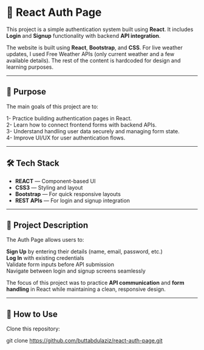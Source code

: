 # 🔐 React Auth Page 
This project is a simple authentication system built using **React**. It includes **Login** and **Signup** functionality with backend **API integration**.

The website is built using **React**, **Bootstrap**, and **CSS**.
For live weather updates, I used Free Weather APIs (only current weather and a few available details). The rest of the content is hardcoded for design and learning purposes.

---

## 🎯 Purpose  
The main goals of this project are to:

1- Practice building authentication pages in React. <br>
2- Learn how to connect frontend forms with backend APIs. <br>
3- Understand handling user data securely and managing form state. <br>
4- Improve UI/UX for user authentication flows.

---

## 🛠️ Tech Stack  
- **REACT** — Component-based UI 
- **CSS3** — Styling and layout  
- **Bootstrap** — For quick responsive layouts  
- **REST APIs** — For login and signup integration

---

## 📂 Project Description  
The Auth Page allows users to:

**Sign Up** by entering their details (name, email, password, etc.) <br>
**Log In** with existing credentials <br>
Validate form inputs before API submission <br>
Navigate between login and signup screens seamlessly <br>

The focus of this project was to practice **API communication** and **form handling** in React while maintaining a clean, responsive design.

---

## 🚀 How to Use  
Clone this repository:  

git clone https://github.com/buttabdulaziz/react-auth-page.git
